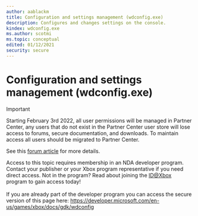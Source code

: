 ```yaml
---
author: aablackm
title: Configuration and settings management (wdconfig.exe)
description: Configures and changes settings on the console.
kindex: wdconfig.exe
ms.author: scotmi
ms.topic: conceptual
edited: 01/12/2021
security: secure
---
```


# Configuration and settings management (wdconfig.exe)
> [!IMPORTANT]
> Starting February 3rd 2022, all user permissions will be managed in Partner Center, any users that do not exist in the Partner Center user store will lose access to forums, secure documentation, and downloads. To maintain access all users should be migrated to Partner Center. <p></p>See this <a href="https://forums.xboxlive.com/articles/132187/breaking-change-user-access-for-forums-secure-docu.html">forum article</a> for more details.  

 Access to this topic requires membership in an NDA developer program. Contact your publisher or your Xbox program representative if you need direct access. Not in the program? Read about joining the <a href="https://www.xbox.com/Developers/id">ID@Xbox</a> program to gain access today!  <br/><br/>If you are already part of the developer program you can access the secure version of this page here: <a target="_blank" href="https://developer.microsoft.com/en-us/games/xbox/docs/gdk/wdconfig">https://developer.microsoft.com/en-us/games/xbox/docs/gdk/wdconfig</a>